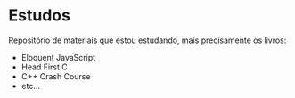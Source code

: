 # Estudos

Repositório de materiais que estou estudando, mais precisamente os livros:
* Eloquent JavaScript
* Head First C
* C++ Crash Course
* etc...


